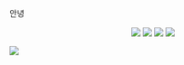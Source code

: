안녕

<div align="center">
  <img align="center" src="https://github-readme-stats.vercel.app/api/top-langs/?username=zwwz11&layout=compact/>
  <img align="center" src="https://img.shields.io/badge/c%23-%23239120.svg?style=for-the-badge&logo=c-sharp&logoColor=white"/>
  <img align="center" src="https://img.shields.io/badge/.NET-5C2D91?style=for-the-badge&logo=.net&logoColor=white"/>
  <img align="center" src="https://img.shields.io/badge/java-%23ED8B00.svg?style=for-the-badge&logo=java&logoColor=white"/>
  <img align="center" src="https://img.shields.io/badge/spring-%236DB33F.svg?style=for-the-badge&logo=spring&logoColor=white"/>
</div>
<br>
<img align="center" src="https://github-readme-stats.vercel.app/api?username=zwwz11&show_icons=true&theme=radical"/>

